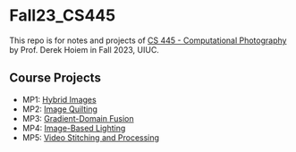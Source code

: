 # Fall23_CS445

This repo is for notes and projects of [CS 445 - Computational Photography](https://courses.engr.illinois.edu/cs445/fa2023/) by Prof. Derek Hoiem in Fall 2023, UIUC. 

## Course Projects

- MP1: [Hybrid Images](https://courses.engr.illinois.edu/cs445/fa2023/projects/hybrid/ComputationalPhotography_ProjectHybrid.html)
- MP2: [Image Quilting](https://courses.engr.illinois.edu/cs445/fa2023/projects/quilting/ComputationalPhotography_ProjectQuilting.html)
- MP3: [Gradient-Domain Fusion](https://courses.engr.illinois.edu/cs445/fa2023/projects/gradient/ComputationalPhotography_ProjectGradient.html)
- MP4: [Image-Based Lighting](https://courses.engr.illinois.edu/cs445/fa2023/projects/ibl/ComputationalPhotography_ProjectIBL.html)
- MP5: [Video Stitching and Processing](https://courses.engr.illinois.edu/cs445/fa2023/projects/video/ComputationalPhotograph_ProjectVideo.html)
